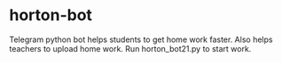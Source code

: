 # horton-bot
Telegram python bot helps students to get home work faster. Also helps teachers to upload home work.
Run horton_bot21.py to start work.
